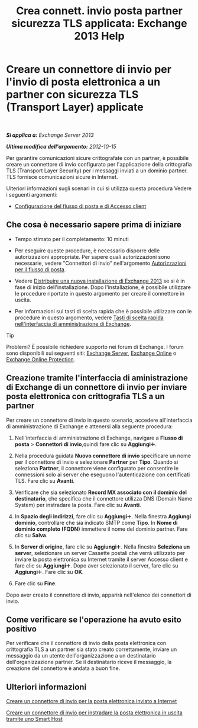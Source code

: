 ﻿---
title: 'Crea connett. invio posta partner sicurezza TLS applicata: Exchange 2013 Help'
TOCTitle: Creare un connettore di invio per l'invio di posta elettronica a un partner con sicurezza TLS (Transport Layer) applicate
ms:assetid: ff2abefc-dd3e-4431-b947-df942fbf82d9
ms:mtpsurl: https://technet.microsoft.com/it-it/library/JJ657514(v=EXCHG.150)
ms:contentKeyID: 50482136
ms.date: 05/22/2018
mtps_version: v=EXCHG.150
ms.translationtype: MT
---

# Creare un connettore di invio per l'invio di posta elettronica a un partner con sicurezza TLS (Transport Layer) applicate

 

_**Si applica a:** Exchange Server 2013_

_**Ultima modifica dell'argomento:** 2012-10-15_

Per garantire comunicazioni sicure crittografate con un partner, è possibile creare un connettore di invio configurato per l'applicazione della crittografia TLS (Transport Layer Security) per i messaggi inviati a un dominio partner. TLS fornisce comunicazioni sicure in Internet.

Ulteriori informazioni sugli scenari in cui si utilizza questa procedura Vedere i seguenti argomenti:

  - [Configurazione del flusso di posta e di Accesso client](configure-mail-flow-and-client-access-exchange-2013-help.md)

## Che cosa è necessario sapere prima di iniziare

  - Tempo stimato per il completamento: 10 minuti

  - Per eseguire queste procedure, è necessario disporre delle autorizzazioni appropriate. Per sapere quali autorizzazioni sono necessarie, vedere "Connettori di invio" nell'argomento [Autorizzazioni per il flusso di posta](mail-flow-permissions-exchange-2013-help.md).

  - Vedere [Distribuire una nuova installazione di Exchange 2013](deploy-a-new-installation-of-exchange-2013-exchange-2013-help.md) se si è in fase di inizio dell'installazione. Dopo l'installazione, è possibile utilizzare le procedure riportate in questo argomento per creare il connettore in uscita.

  - Per informazioni sui tasti di scelta rapida che è possibile utilizzare con le procedure in questo argomento, vedere [Tasti di scelta rapida nell'interfaccia di amministrazione di Exchange](keyboard-shortcuts-in-the-exchange-admin-center-exchange-online-protection-help.md).


> [!TIP]
> Problemi? È possibile richiedere supporto nei forum di Exchange. I forum sono disponibili sui seguenti siti: <A href="https://go.microsoft.com/fwlink/p/?linkid=60612">Exchange Server</A>, <A href="https://go.microsoft.com/fwlink/p/?linkid=267542">Exchange Online</A> o <A href="https://go.microsoft.com/fwlink/p/?linkid=285351">Exchange Online Protection</A>.



## Creazione tramite l'interfaccia di aministrazione di Exchange di un connettore di invio per inviare posta elettronica con crittografia TLS a un partner

Per creare un connettore di invio in questo scenario, accedere all'interfaccia di amministrazione di Exchange e attenersi alla seguente procedura:

1.  Nell'interfaccia di amministrazione di Exchange, navigare a **Flusso di posta** \> **Connettori di invio**,quindi fare clic su **Aggiungi**![Icona Aggiungi](images/JJ218640.c1e75329-d6d7-4073-a27d-498590bbb558(EXCHG.150).gif "Icona Aggiungi").

2.  Nella procedura guidata **Nuovo connettore di invio** specificare un nome per il connettore di invio e selezionare **Partner** per **Tipo**. Quando si seleziona **Partner**, il connettore viene configurato per consentire le connessioni solo ai server che eseguono l'autenticazione con certificati TLS. Fare clic su **Avanti**.

3.  Verificare che sia selezionato **Record MX associato con il dominio del destinatario**, che specifica che il connettore utilizza DNS (Domain Name System) per instradare la posta. Fare clic su **Avanti**.

4.  In **Spazio degli indirizzi**, fare clic su **Aggiungi**![Icona Aggiungi](images/JJ218640.c1e75329-d6d7-4073-a27d-498590bbb558(EXCHG.150).gif "Icona Aggiungi"). Nella finestra **Aggiungi dominio**, controllare che sia indicato SMTP come **Tipo**. In **Nome di dominio completo (FQDN)** immettere il nome del dominio partner. Fare clic su **Salva**.

5.  In **Server di origine**, fare clic su **Aggiungi**![Icona Aggiungi](images/JJ218640.c1e75329-d6d7-4073-a27d-498590bbb558(EXCHG.150).gif "Icona Aggiungi"). Nella finestra **Seleziona un server**, selezionare un server Cassette postali che verrà utilizzato per inviare la posta elettronica su Internet tramite il server Accesso client e fare clic su **Aggiungi**![Icona Aggiungi](images/JJ218640.c1e75329-d6d7-4073-a27d-498590bbb558(EXCHG.150).gif "Icona Aggiungi"). Dopo aver selezionato il server, fare clic su **Aggiungi**![Icona Aggiungi](images/JJ218640.c1e75329-d6d7-4073-a27d-498590bbb558(EXCHG.150).gif "Icona Aggiungi"). Fare clic su **OK**.

6.  Fare clic su **Fine**.

Dopo aver creato il connettore di invio, apparirà nell'elenco dei connettori di invio.

## Come verificare se l'operazione ha avuto esito positivo

Per verificare che il connettore di invio della posta elettronica con crittografia TLS a un partner sia stato creato correttamente, inviare un messaggio da un utente dell'organizzazione a un destinatario dell'organizzazione partner. Se il destinatario riceve il messaggio, la creazione del connettore è andata a buon fine.

## Ulteriori informazioni

[Creare un connettore di invio per la posta elettronica inviato a Internet](create-a-send-connector-for-email-sent-to-the-internet-exchange-2013-help.md)

[Creare un connettore di invio per instradare la posta elettronica in uscita tramite uno Smart Host](create-a-send-connector-to-route-outbound-email-through-a-smart-host-exchange-2013-help.md)

